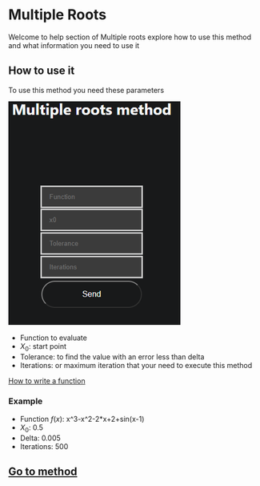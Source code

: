 # Multiple Roots

Welcome to help section of Multiple roots explore how to use this method and what information you need to use it

## How to use it

To use this method you need these parameters

![Input](../../static/img/blog/sqrt.png)

- Function to evaluate
- $X_0$: start point
- Tolerance: to find the value with an error less than delta
- Iterations: or maximum iteration that your need to execute this method

[How to write a function](../../team/equations)

### Example 

-   Function $f(x)$: x^3-x^2-2*x+2+sin(x-1)
-   $X_0$: 0.5
-   Delta: 0.005
-   Iterations: 500

## [Go to method](../../methods/raicesMult)